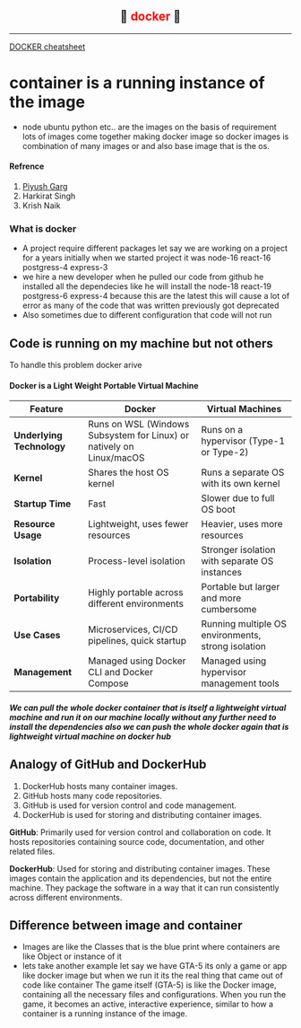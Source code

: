 ## <center> 🐳 <font color="red" >docker </font> 🐳</center>  
---

[DOCKER cheatsheet](https://dockerlabs.collabnix.com/docker/cheatsheet/)

# container is a running instance of the image
* node ubuntu python etc.. are the images on the basis of requirement lots of images come together making docker image
so docker images is combination of many images or and also base image that is the os.

#### Refrence 
 1. [Piyush Garg](https://youtube.com/playlist?list=PLinedj3B30sDvBfeK9EPz9pcJNlM0f3ph&si=EVq9O8QAlOVzFATn)
 2. Harkirat Singh
 3. Krish Naik 

### What is docker
* A project require different packages let say we are working on a project for a years initially when we started project it was node-16
react-16 postgress-4 express-3 
* we hire a new developer when he pulled our code from github he installed all the dependecies like he will install the node-18 react-19 postgress-6 express-4 because this are the latest this will cause a lot of error as many of the code that was written previously got deprecated
* Also sometimes due to different configuration that code will not run

## Code is running on my machine but not others
To handle this problem docker arive 

#### Docker is a Light Weight Portable Virtual Machine 

| Feature                | Docker                                      | Virtual Machines                             |
|------------------------|---------------------------------------------|----------------------------------------------|
| **Underlying Technology** | Runs on WSL (Windows Subsystem for Linux) or natively on Linux/macOS | Runs on a hypervisor (Type-1 or Type-2)      |
| **Kernel**             | Shares the host OS kernel                   | Runs a separate OS with its own kernel       |
| **Startup Time**       | Fast                                        | Slower due to full OS boot                   |
| **Resource Usage**     | Lightweight, uses fewer resources           | Heavier, uses more resources                 |
| **Isolation**          | Process-level isolation                     | Stronger isolation with separate OS instances|
| **Portability**        | Highly portable across different environments | Portable but larger and more cumbersome      |
| **Use Cases**          | Microservices, CI/CD pipelines, quick startup | Running multiple OS environments, strong isolation |
| **Management**         | Managed using Docker CLI and Docker Compose | Managed using hypervisor management tools    |


##### We can pull the whole docker container that is itself a lightweight virtual machine and run it on our machine locally without any further need to install the dependencies also we can push the whole docker again that is lightweight virtual machine on docker hub 

## Analogy of GitHub and DockerHub

1. DockerHub hosts many container images.
2. GitHub hosts many code repositories.
3. GitHub is used for version control and code management.
4. DockerHub is used for storing and distributing container images.

 **GitHub**: Primarily used for version control and collaboration on code. It hosts repositories containing source code, documentation, and other related files.
 
**DockerHub**: Used for storing and distributing container images. These images contain the application and its dependencies, but not the entire machine. They package the software in a way that it can run consistently across different environments.

## Difference between image and container

* Images are like the Classes that is the blue print
where containers are like Object or instance of it
* lets take another example let say we have GTA-5  its only a game or app like docker image but when we run it its the real thing that came out of code like container 
The game itself (GTA-5) is like the Docker image, containing all the necessary files and configurations. When you run the game, it becomes an active, interactive experience, similar to how a container is a running instance of the image.